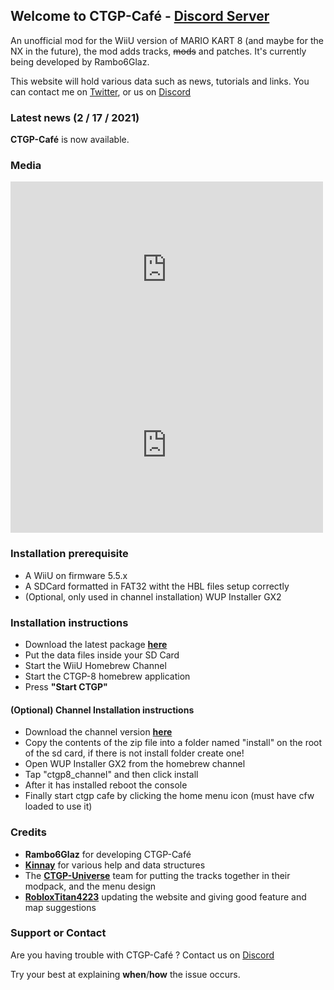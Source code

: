 ## Welcome to CTGP-Café - [Discord Server](https://discord.gg/zc4UewJjwR)

An unofficial mod for the WiiU version of MARIO KART 8 (and maybe for the NX in the future), the mod adds tracks, ~~mods~~ and patches. It's currently being developed by Rambo6Glaz.

This website will hold various data such as news, tutorials and links. You can contact me on [Twitter](https://www.twitter.com/NexoLePaveDroit), or us on [Discord](https://discord.gg/zc4UewJjwR)

### Latest news (2 / 17 / 2021)

**CTGP-Café** is now available.

### Media

<iframe width="500" height="281" src="https://www.youtube.com/embed/e1NTl4TdZL8" frameborder="0" allow="accelerometer; autoplay; encrypted-media;" allowfullscreen></iframe>
<iframe width="500" height="281" src="https://drive.google.com/file/d/1adla7NL8PG5k3jRv3YF6GDl_6FKNKKny/preview" frameborder="0" allow="accelerometer; autoplay; encrypted-media;" allowfullscreen></iframe>


### Installation prerequisite

- A WiiU on firmware 5.5.x
- A SDCard formatted in FAT32 witht the HBL files setup correctly
- (Optional, only used in channel installation) WUP Installer GX2

### Installation instructions

- Download the latest package [**here**](https://ctgp-cafe.rambo6dev.net/release.zip)
- Put the data files inside your SD Card
- Start the WiiU Homebrew Channel
- Start the CTGP-8 homebrew application
- Press **"Start CTGP"**

#### (Optional) Channel Installation instructions
- Download the channel version [**here**](https://cdn.discordapp.com/attachments/803549213333258331/809950385749229578/ctgp8_channel.zip)
- Copy the contents of the zip file into a folder named "install" on the root of the sd card, if there is not install folder create one!
- Open WUP Installer GX2 from the homebrew channel
- Tap "ctgp8_channel" and then click install
- After it  has installed reboot the console
- Finally start ctgp cafe by clicking the home menu icon (must have cfw loaded to use it)

### Credits

- **Rambo6Glaz** for developing CTGP-Café
- **[Kinnay](https://github.com/kinnay)** for various help and data structures
- The **[CTGP-Universe](https://discord.gg/8H9fF2q)** team for putting the tracks together in their modpack, and the menu design
- **[RobloxTitan4223](https://github.com/BOsborneOfficial)** updating the website and giving good feature and map suggestions

### Support or Contact

Are you having trouble with CTGP-Café ? Contact us on [Discord](https://discord.gg/zc4UewJjwR)

Try your best at explaining **when**/**how** the issue occurs.
